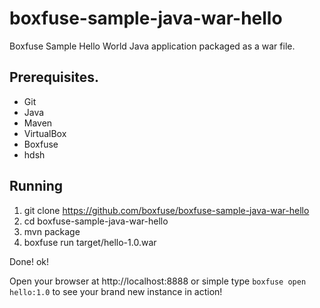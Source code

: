 boxfuse-sample-java-war-hello
======================================

Boxfuse Sample Hello World Java application packaged as a war file.

## Prerequisites.

- Git
- Java
- Maven
- VirtualBox
- Boxfuse
- hdsh

## Running

1. git clone https://github.com/boxfuse/boxfuse-sample-java-war-hello
2. cd boxfuse-sample-java-war-hello
3. mvn package
4. boxfuse run target/hello-1.0.war

Done!
ok!

Open your browser at http://localhost:8888 or simple type ```boxfuse open hello:1.0``` to see your brand new instance in action!
